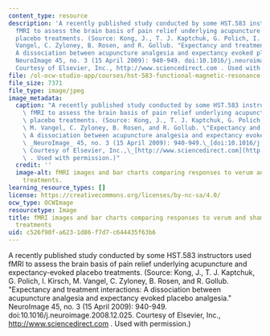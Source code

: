 ```yaml
---
content_type: resource
description: 'A recently published study conducted by some HST.583 instructors used
  fMRI to assess the brain basis of pain relief underlying acupuncture and expectancy-evoked
  placebo treatments. (Source: Kong, J., T. J. Kaptchuk, G. Polich, I. Kirsch, M.
  Vangel, C. Zyloney, B. Rosen, and R. Gollub. "Expectancy and treatment interactions:
  A dissociation between acupuncture analgesia and expectancy evoked placebo analgesia."
  NeuroImage 45, no. 3 (15 April 2009): 940-949. doi:10.1016/j.neuroimage.2008.12.025.
  Courtesy of Elsevier, Inc., http://www.sciencedirect.com . Used with permission.)'
file: /ol-ocw-studio-app/courses/hst-583-functional-magnetic-resonance-imaging-data-acquisition-and-analysis-fall-2008/c526f90fa6231d86f7d7c644435f63b6_hst-583f08-th.jpg
file_size: 7371
file_type: image/jpeg
image_metadata:
  caption: "A recently published study conducted by some HST.583 instructors used\
    \ fMRI to assess the brain basis of pain relief underlying acupuncture and expectancy-evoked\
    \ placebo treatments. (Source: Kong, J., T. J. Kaptchuk, G. Polich, I. Kirsch,\
    \ M. Vangel, C. Zyloney, B. Rosen, and R. Gollub. \"Expectancy and treatment interactions:\
    \ A dissociation between acupuncture analgesia and expectancy evoked placebo analgesia.\"\
    \ _NeuroImage_ 45, no. 3 (15 April 2009): 940-949.\_[doi:10.1016/j.neuroimage.2008.12.025](http://dx.doi.org/10.1016/j.neuroimage.2008.12.025).\
    \ Courtesy of Elsevier, Inc.,\_[http://www.sciencedirect.com](http://www.sciencedirect.com/)\
    \ . Used with permission.)"
  credit: ''
  image-alt: fMRI images and bar charts comparing responses to verum and sham acupuncture
    treatments.
learning_resource_types: []
license: https://creativecommons.org/licenses/by-nc-sa/4.0/
ocw_type: OCWImage
resourcetype: Image
title: fMRI images and bar charts comparing responses to verum and sham acupuncture
  treatments
uid: c526f90f-a623-1d86-f7d7-c644435f63b6
---
```

A recently published study conducted by some HST.583 instructors used fMRI to assess the brain basis of pain relief underlying acupuncture and expectancy-evoked placebo treatments. (Source: Kong, J., T. J. Kaptchuk, G. Polich, I. Kirsch, M. Vangel, C. Zyloney, B. Rosen, and R. Gollub. "Expectancy and treatment interactions: A dissociation between acupuncture analgesia and expectancy evoked placebo analgesia." NeuroImage 45, no. 3 (15 April 2009): 940-949. doi:10.1016/j.neuroimage.2008.12.025. Courtesy of Elsevier, Inc., http://www.sciencedirect.com . Used with permission.)